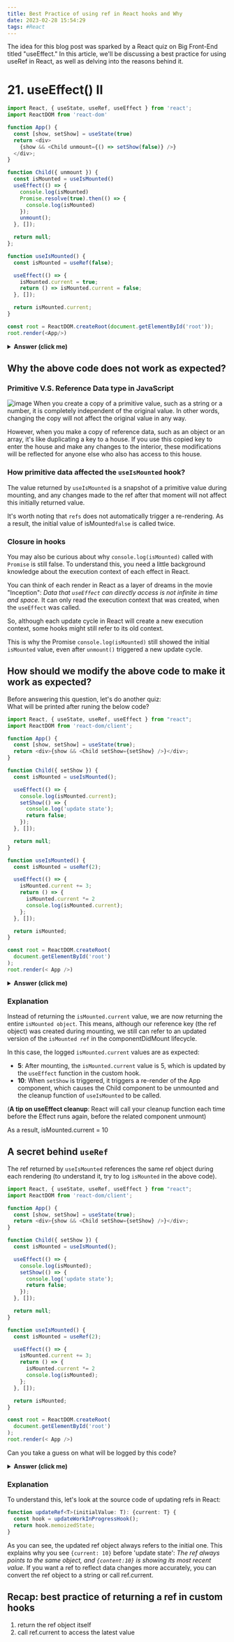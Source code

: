 ```yaml
---
title: Best Practice of using ref in React hooks and Why
date: 2023-02-28 15:54:29
tags: #React
---
```


The idea for this blog post was sparked by a React quiz on Big Front-End titled "useEffect." 
In this article, we'll be discussing a best practice for using useRef in React, as well as delving into the reasons behind it.
# <span id='jump-q-21'>21. useEffect() II</span>
```js
import React, { useState, useRef, useEffect } from 'react';
import ReactDOM from 'react-dom'

function App() {
  const [show, setShow] = useState(true)
  return <div>
    {show && <Child unmount={() => setShow(false)} />}
  </div>;
}

function Child({ unmount }) {
  const isMounted = useIsMounted()
  useEffect(() => {
    console.log(isMounted)
    Promise.resolve(true).then(() => {
      console.log(isMounted)
    });
    unmount(); 
  }, []);

  return null;
};

function useIsMounted() {
  const isMounted = useRef(false);

  useEffect(() => {
    isMounted.current = true;
    return () => isMounted.current = false;
  }, []);

  return isMounted.current;
}

const root = ReactDOM.createRoot(document.getElementById('root'));
root.render(<App/>)
```
<details><summary><b>Answer (click me)</b></summary>
<p>

```js
// mount 
false
// update
false
```

```jsx
function Child({ unmount }) {
  const isMounted = useIsMounted() // mounting
  useEffect(() => {
    console.log(isMounted) // mounted
    Promise.resolve(true).then(() => {
      console.log(isMounted) // update
    });
    unmount(); // called when mounted, cause an update
  }, []);

  return null;
};

function useIsMounted() {
  const isMounted = useRef(false); // mounting

  useEffect(() => {
    isMounted.current = true; // mounted
    return () => isMounted.current = false; // cleanup function called during next update
  }, []);

  return isMounted.current; // mounting
}
```

</p>
</details>

## Why the above code does not work as expected?
### Primitive V.S. Reference Data type in JavaScript
![image](https://user-images.githubusercontent.com/51183663/221996628-e8465f1a-21ec-4f42-838d-a6b41ad17047.png)
When you create a copy of a primitive value, such as a string or a number, it is completely independent of the original value. In other words, changing the copy will not affect the original value in any way.

However, when you make a copy of reference data, such as an object or an array, it's like duplicating a key to a house. If you use this copied key to enter the house and make any changes to the interior, these modifications will be reflected for anyone else who also has access to this house.

### How primitive data affected the `useIsMounted` hook?
The value returned by ```useIsMounted``` is a snapshot of a primitive value during mounting, and any changes made to the ref after that moment will not affect this initially returned value.

It's worth noting that `refs` does not automatically trigger a re-rendering. As a result, the initial value of isMounted```false``` is called twice.

### Closure in hooks
You may also be curious about why `console.log(isMounted)` called with `Promise` is still false. To understand this, you need a little background knowledge about the execution context of each effect in React.

You can think of each render in React as a layer of dreams in the movie "Inception": 
*Data that `useEffect` can directly access is not infinite in time and space.*
It can only read the execution context that was created, when the `useEffect` was called.

So, although each update cycle in React will create a new execution context, some hooks might still refer to its old context.

This is why the Promise `console.log(isMounted)` still showed the initial `isMounted` value, even after `unmount()` triggered a new update cycle.

## How should we modify the above code to make it work as expected?
Before answering this question, let's do another quiz:    
What will be printed after runing the below code?
```js
import React, { useState, useRef, useEffect } from "react";
import ReactDOM from 'react-dom/client';

function App() {
  const [show, setShow] = useState(true);
  return <div>{show && <Child setShow={setShow} />}</div>;
}

function Child({ setShow }) {
  const isMounted = useIsMounted();

  useEffect(() => {
    console.log(isMounted.current);
    setShow(() => {
      console.log('update state');
      return false;
    });
  }, []);

  return null;
}

function useIsMounted() {
  const isMounted = useRef(2);

  useEffect(() => {
    isMounted.current += 3;
    return () => {
      isMounted.current *= 2
      console.log(isMounted.current);
    };
  }, []);

  return isMounted;
}

const root = ReactDOM.createRoot(
  document.getElementById('root')
);
root.render(< App />)
```
<details><summary><b>Answer (click me)</b></summary>
<p>

```js
// mounted
5
"update state"
// after state updated
10
```

</p>
</details>

### Explanation
Instead of returning the `isMounted.current` value, we are now returning the entire `isMounted object`. This means, although our reference key (the ref object) was created during mounting, we still can refer to an updated version of the `isMounted ref` in the componentDidMount lifecycle.

In this case, the logged `isMounted.current` values are as expected:
- **5**: After mounting, the `isMounted.current` value is 5, which is updated by the `useEffect` function in the custom hook.
- **10**: When `setShow` is triggered, it triggers a re-render of the App component, which causes the Child component to be unmounted and the cleanup function of `useIsMounted` to be called.
 
(**A tip on useEffect cleanup**: React will call your cleanup function each time before the Effect runs again, before the related component unmount)

As a result, isMounted.current = 10    

## A secret behind `useRef`
The ref returned by `useIsMounted` references the same ref object during each rendering (to understand it, try to log `isMounted` in the above code).
```typescript jsx
import React, { useState, useRef, useEffect } from "react";
import ReactDOM from 'react-dom/client';

function App() {
  const [show, setShow] = useState(true);
  return <div>{show && <Child setShow={setShow} />}</div>;
}

function Child({ setShow }) {
  const isMounted = useIsMounted();

  useEffect(() => {
    console.log(isMounted);
    setShow(() => {
      console.log('update state');
      return false;
    });
  }, []);

  return null;
}

function useIsMounted() {
  const isMounted = useRef(2);

  useEffect(() => {
    isMounted.current += 3;
    return () => {
      isMounted.current *= 2
      console.log(isMounted);
    };
  }, []);

  return isMounted;
}

const root = ReactDOM.createRoot(
  document.getElementById('root')
);
root.render(< App />)
```

Can you take a guess on what will be logged by this code?
<details><summary><b>Answer (click me)</b></summary>
<p>

```js
{current: 10}
'update state' 
{current: 10}
```

</p>
</details>

### Explanation
To understand this, let's look at the source code of updating refs in React:
```typescript
function updateRef<T>(initialValue: T): {current: T} {
  const hook = updateWorkInProgressHook();
  return hook.memoizedState;
}
```
As you can see, the updated ref object always refers to the initial one.
This explains why you see `{current: 10}` before 'update state':
*The ref always points to the same object, and `{content:10}` is showing its most recent value.*
If you want a ref to reflect data changes more accurately, you can convert the ref object to a string or call ref.current.

## Recap: best practice of returning a ref in custom hooks
1. return the ref object itself
2. call ref.current to access the latest value

